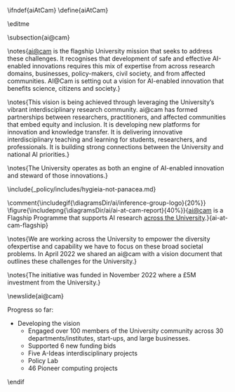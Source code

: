 \ifndef{aiAtCam}
\define{aiAtCam}

\editme

\subsection{ai@cam}

\notes{[ai@cam](https://ai.cam.ac.uk) is the flagship University mission that seeks to address these challenges. It recognises that development of safe and effective AI-enabled innovations requires this mix of expertise from across research domains, businesses, policy-makers, civil society, and from affected communities. AI@Cam is setting out a vision for AI-enabled innovation that benefits science, citizens and society.}

\notes{This vision is being achieved through leveraging the University’s vibrant interdisciplinary research community. ai@cam has formed partnerships between researchers, practitioners, and affected communities that embed equity and inclusion. It is developing new platforms for innovation and knowledge transfer. It is delivering innovative interdisciplinary teaching and learning for students, researchers, and professionals. It is building strong connections between the University and national AI priorities.}

\notes{The University operates as both an engine of AI-enabled innovation and steward of those innovations.}

\include{_policy/includes/hygieia-not-panacea.md}

\comment{\includegif{\diagramsDir/ai/inference-group-logo}{20%}}
\figure{\includepng{\diagramsDir/ai/ai-at-cam-report}{40%}}{[ai@cam](https://www.cam.ac.uk/system/files/aicam_review_april22.pdf) is a Flagship Programme that supports AI research [across the University](https://www.cam.ac.uk/stories/ai-at-cam).}{ai-at-cam-flagship}

\notes{We are working across the University to empower the diversity ofexpertise and capability we have to focus on these broad societal problems. In April 2022 we shared an ai@cam with a vision document that outlines these challenges for the University.}

\notes{The initiative was funded in November 2022 where a £5M investment from the University.}

\newslide{ai@cam}

Progress so far:

* Developing the vision
  * Engaged over 100 members of the University community across 30 departments/institutes, start-ups, and large businesses.
  * Supported 6 new funding bids
  * Five A-Ideas interdisciplinary projects
  * Policy Lab
  * 46 Pioneer computing projects

\endif
